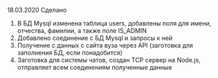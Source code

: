18.03.2020
Сделано
1) В БД Mysql изменена таблица users, добавлены поля для имени, отчества, фамилии, а также поле IS_ADMIN
2) Добавлено соединение с БД Mysql и запросы к ней
3) Получение с данных с сайта вуза через API (заготовка для заполнения БД, если понадобится)
4) Заготовка для системы чатов, создан TCP сервер на Node.js, отправляет всем соединениям полученные данные